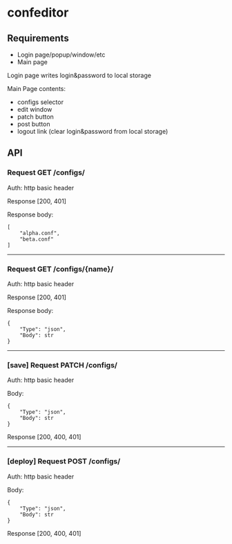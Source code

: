 # confeditor

## Requirements

- Login page/popup/window/etc
- Main page

Login page writes login&password to local storage

Main Page contents:
- configs selector
- edit window
- patch button
- post button
- logout link (clear login&password from local storage)

## API

### Request GET /configs/

Auth: http basic header

Response [200, 401]

Response body:
```
[
    "alpha.conf",
    "beta.conf"
]
```

***

### Request GET /configs/{name}/

Auth: http basic header

Response [200, 401]

Response body:
```
{
    "Type": "json",
    "Body": str
}
```

***

### [save] Request PATCH /configs/

Auth: http basic header

Body: 
```
{
    "Type": "json",
    "Body": str
}
```

Response [200, 400, 401]

***

### [deploy] Request POST /configs/

Auth: http basic header

Body: 
```
{
    "Type": "json",
    "Body": str
}
```

Response [200, 400, 401]
